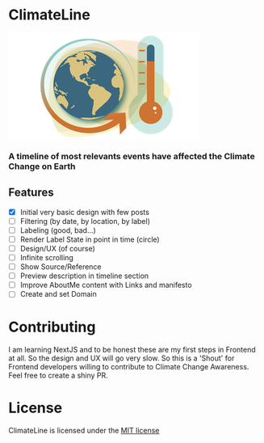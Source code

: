 # ClimateLine

![](./public/images/readme_profile.png)

### A timeline of most relevants events have affected the Climate Change on Earth

## Features

- [x] Initial very basic design with few posts
- [ ] Filtering (by date, by location, by label)
- [ ] Labeling (good, bad...)
- [ ] Render Label State in point in time (circle)
- [ ] Design/UX (of course)
- [ ] Infinite scrolling
- [ ] Show Source/Reference
- [ ] Preview description in timeline section
- [ ] Improve AboutMe content with Links and manifesto
- [ ] Create and set Domain

# Contributing

I am learning NextJS and to be honest these are my first steps in Frontend at all. So the design and UX will go very slow. So this is a 'Shout' for Frontend developers willing to contribute to Climate Change Awareness. Feel free to create a shiny PR.

# License

ClimateLine is licensed under the [MIT license](https://github.com/margostino/climateline/blob/master/LICENSE)
